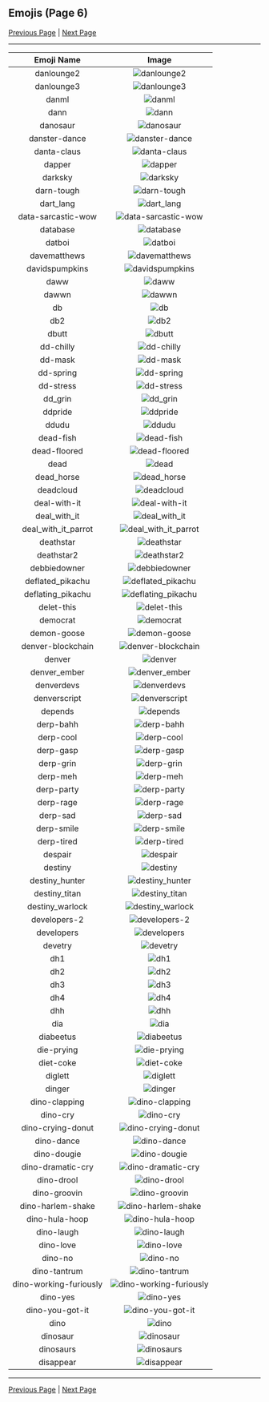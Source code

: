 
## Emojis (Page 6)

[Previous Page](/docs/denverdevs/page-c-0005.md)
  | [Next Page](/docs/denverdevs/page-d-0007.md)

<hr />

|Emoji Name|Image|
| :-: | :-: |
|danlounge2| ![danlounge2](/emojis/denverdevs/danlounge2.jpg)|
|danlounge3| ![danlounge3](/emojis/denverdevs/danlounge3.jpg)|
|danml| ![danml](/emojis/denverdevs/danml.png)|
|dann| ![dann](/emojis/denverdevs/dann.png)|
|danosaur| ![danosaur](/emojis/denverdevs/danosaur.png)|
|danster-dance| ![danster-dance](/emojis/denverdevs/danster-dance.png)|
|danta-claus| ![danta-claus](/emojis/denverdevs/danta-claus.png)|
|dapper| ![dapper](/emojis/denverdevs/dapper.jpg)|
|darksky| ![darksky](/emojis/denverdevs/darksky.png)|
|darn-tough| ![darn-tough](/emojis/denverdevs/darn-tough.png)|
|dart_lang| ![dart_lang](/emojis/denverdevs/dart_lang.png)|
|data-sarcastic-wow| ![data-sarcastic-wow](/emojis/denverdevs/data-sarcastic-wow.gif)|
|database| ![database](/emojis/denverdevs/database.png)|
|datboi| ![datboi](/emojis/denverdevs/datboi.gif)|
|davematthews| ![davematthews](/emojis/denverdevs/davematthews.png)|
|davidspumpkins| ![davidspumpkins](/emojis/denverdevs/davidspumpkins.png)|
|daww| ![daww](/emojis/denverdevs/daww.png)|
|dawwn| ![dawwn](/emojis/denverdevs/dawwn.png)|
|db| ![db](/emojis/denverdevs/db.png)|
|db2| ![db2](/emojis/denverdevs/db2.gif)|
|dbutt| ![dbutt](/emojis/denverdevs/dbutt.png)|
|dd-chilly| ![dd-chilly](/emojis/denverdevs/dd-chilly.jpg)|
|dd-mask| ![dd-mask](/emojis/denverdevs/dd-mask.png)|
|dd-spring| ![dd-spring](/emojis/denverdevs/dd-spring.png)|
|dd-stress| ![dd-stress](/emojis/denverdevs/dd-stress.png)|
|dd_grin| ![dd_grin](/emojis/denverdevs/dd_grin.png)|
|ddpride| ![ddpride](/emojis/denverdevs/ddpride.png)|
|ddudu| ![ddudu](/emojis/denverdevs/ddudu.jpg)|
|dead-fish| ![dead-fish](/emojis/denverdevs/dead-fish.png)|
|dead-floored| ![dead-floored](/emojis/denverdevs/dead-floored.png)|
|dead| ![dead](/emojis/denverdevs/dead.png)|
|dead_horse| ![dead_horse](/emojis/denverdevs/dead_horse.gif)|
|deadcloud| ![deadcloud](/emojis/denverdevs/deadcloud.png)|
|deal-with-it| ![deal-with-it](/emojis/denverdevs/deal-with-it.gif)|
|deal_with_it| ![deal_with_it](/emojis/denverdevs/deal_with_it.png)|
|deal_with_it_parrot| ![deal_with_it_parrot](/emojis/denverdevs/deal_with_it_parrot.gif)|
|deathstar| ![deathstar](/emojis/denverdevs/deathstar.png)|
|deathstar2| ![deathstar2](/emojis/denverdevs/deathstar2.png)|
|debbiedowner| ![debbiedowner](/emojis/denverdevs/debbiedowner.png)|
|deflated_pikachu| ![deflated_pikachu](/emojis/denverdevs/deflated_pikachu.png)|
|deflating_pikachu| ![deflating_pikachu](/emojis/denverdevs/deflating_pikachu.gif)|
|delet-this| ![delet-this](/emojis/denverdevs/delet-this.png)|
|democrat| ![democrat](/emojis/denverdevs/democrat.png)|
|demon-goose| ![demon-goose](/emojis/denverdevs/demon-goose.gif)|
|denver-blockchain| ![denver-blockchain](/emojis/denverdevs/denver-blockchain.png)|
|denver| ![denver](/emojis/denverdevs/denver.png)|
|denver_ember| ![denver_ember](/emojis/denverdevs/denver_ember.png)|
|denverdevs| ![denverdevs](/emojis/denverdevs/denverdevs.png)|
|denverscript| ![denverscript](/emojis/denverdevs/denverscript.jpg)|
|depends| ![depends](/emojis/denverdevs/depends.png)|
|derp-bahh| ![derp-bahh](/emojis/denverdevs/derp-bahh.png)|
|derp-cool| ![derp-cool](/emojis/denverdevs/derp-cool.png)|
|derp-gasp| ![derp-gasp](/emojis/denverdevs/derp-gasp.png)|
|derp-grin| ![derp-grin](/emojis/denverdevs/derp-grin.png)|
|derp-meh| ![derp-meh](/emojis/denverdevs/derp-meh.png)|
|derp-party| ![derp-party](/emojis/denverdevs/derp-party.png)|
|derp-rage| ![derp-rage](/emojis/denverdevs/derp-rage.png)|
|derp-sad| ![derp-sad](/emojis/denverdevs/derp-sad.png)|
|derp-smile| ![derp-smile](/emojis/denverdevs/derp-smile.png)|
|derp-tired| ![derp-tired](/emojis/denverdevs/derp-tired.png)|
|despair| ![despair](/emojis/denverdevs/despair.gif)|
|destiny| ![destiny](/emojis/denverdevs/destiny.jpg)|
|destiny_hunter| ![destiny_hunter](/emojis/denverdevs/destiny_hunter.gif)|
|destiny_titan| ![destiny_titan](/emojis/denverdevs/destiny_titan.gif)|
|destiny_warlock| ![destiny_warlock](/emojis/denverdevs/destiny_warlock.gif)|
|developers-2| ![developers-2](/emojis/denverdevs/developers-2.gif)|
|developers| ![developers](/emojis/denverdevs/developers.gif)|
|devetry| ![devetry](/emojis/denverdevs/devetry.png)|
|dh1| ![dh1](/emojis/denverdevs/dh1.png)|
|dh2| ![dh2](/emojis/denverdevs/dh2.png)|
|dh3| ![dh3](/emojis/denverdevs/dh3.png)|
|dh4| ![dh4](/emojis/denverdevs/dh4.png)|
|dhh| ![dhh](/emojis/denverdevs/dhh.png)|
|dia| ![dia](/emojis/denverdevs/dia.png)|
|diabeetus| ![diabeetus](/emojis/denverdevs/diabeetus.png)|
|die-prying| ![die-prying](/emojis/denverdevs/die-prying.png)|
|diet-coke| ![diet-coke](/emojis/denverdevs/diet-coke.png)|
|diglett| ![diglett](/emojis/denverdevs/diglett.gif)|
|dinger| ![dinger](/emojis/denverdevs/dinger.png)|
|dino-clapping| ![dino-clapping](/emojis/denverdevs/dino-clapping.gif)|
|dino-cry| ![dino-cry](/emojis/denverdevs/dino-cry.gif)|
|dino-crying-donut| ![dino-crying-donut](/emojis/denverdevs/dino-crying-donut.gif)|
|dino-dance| ![dino-dance](/emojis/denverdevs/dino-dance.gif)|
|dino-dougie| ![dino-dougie](/emojis/denverdevs/dino-dougie.gif)|
|dino-dramatic-cry| ![dino-dramatic-cry](/emojis/denverdevs/dino-dramatic-cry.gif)|
|dino-drool| ![dino-drool](/emojis/denverdevs/dino-drool.png)|
|dino-groovin| ![dino-groovin](/emojis/denverdevs/dino-groovin.gif)|
|dino-harlem-shake| ![dino-harlem-shake](/emojis/denverdevs/dino-harlem-shake.gif)|
|dino-hula-hoop| ![dino-hula-hoop](/emojis/denverdevs/dino-hula-hoop.gif)|
|dino-laugh| ![dino-laugh](/emojis/denverdevs/dino-laugh.gif)|
|dino-love| ![dino-love](/emojis/denverdevs/dino-love.png)|
|dino-no| ![dino-no](/emojis/denverdevs/dino-no.png)|
|dino-tantrum| ![dino-tantrum](/emojis/denverdevs/dino-tantrum.gif)|
|dino-working-furiously| ![dino-working-furiously](/emojis/denverdevs/dino-working-furiously.gif)|
|dino-yes| ![dino-yes](/emojis/denverdevs/dino-yes.png)|
|dino-you-got-it| ![dino-you-got-it](/emojis/denverdevs/dino-you-got-it.gif)|
|dino| ![dino](/emojis/denverdevs/dino.gif)|
|dinosaur| ![dinosaur](/emojis/denverdevs/dinosaur.png)|
|dinosaurs| ![dinosaurs](/emojis/denverdevs/dinosaurs.gif)|
|disappear| ![disappear](/emojis/denverdevs/disappear.gif)|

<hr/>

[Previous Page](/docs/denverdevs/page-c-0005.md)
  | [Next Page](/docs/denverdevs/page-d-0007.md)